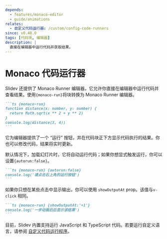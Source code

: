 ```yaml
---
depends:
  - features/monaco-editor
  - guide/animations
relates:
  - 自定义代码运行器: /custom/config-code-runners
since: v0.48.0
tags: [代码块, 编辑器]
description: |
  直接在编辑器中运行代码并获取结果。
---
```


# Monaco 代码运行器

Slidev 还提供了 Monaco Runner 编辑器，它允许你直接在编辑器中运行代码并查看结果。使用`{monaco-run}`将块转换为 Monaco Runner 编辑器。

````md
```ts {monaco-run}
function distance(x: number, y: number) {
  return Math.sqrt(x ** 2 + y ** 2)
}
console.log(distance(3, 4))
```
````

它为编辑器提供了一个 “运行” 按钮，并在代码块正下方显示代码执行的结果。你也可以修改代码，结果将实时更新。

默认情况下，加载幻灯片时，它将自动运行代码；如果你想显式触发运行，你可以设置`{autorun:false}`。


````md
```ts {monaco-run} {autorun:false}
console.log('请点击右上角的运行按钮')
```
````

如果你只想在某些点击中显示输出，你可以使用 `showOutputAt` prop。该值与`v-click` 相同。

````md
```ts {monaco-run} {showOutputAt:'+1'}
console.log('一步动画后后显示该结果')
```
````

目前，Slidev 内置支持运行 JavaScript 和 TypeScript 代码。若要运行自定义语言，请参阅 [自定义代码运行程序](/custom/config-code-runners)。

